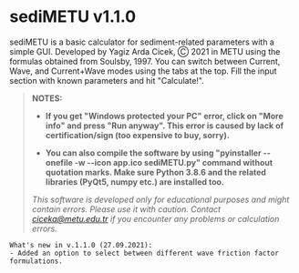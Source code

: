 # sediMETU v1.1.0
sediMETU is a basic calculator for sediment-related parameters with a simple GUI.
Developed by Yagiz Arda Cicek, Ⓒ 2021 in METU using the formulas obtained from Soulsby, 1997.
You can switch between Current, Wave, and Current+Wave modes using the tabs at the top. Fill the input section with known parameters and hit "Calculate!".

> **NOTES:**
> 
> - **If you get "Windows protected your PC" error, click on "More info" and press "Run anyway". This error is caused by lack of certification/sign (too expensive to buy, sorry).**
> 
> - **You can also compile the software by using "pyinstaller --onefile -w --icon app.ico sediMETU.py" command without quotation marks. Make sure Python 3.8.6 and the related libraries (PyQt5, numpy etc.) are installed too.**
> 
> 
> _This software is developed only for educational purposes and might contain errors. Please use it with caution.
> Contact ciceka@metu.edu.tr if you encounter any problems or calculation errors._

```
What's new in v.1.1.0 (27.09.2021):
- Added an option to select between different wave friction factor formulations.
```
